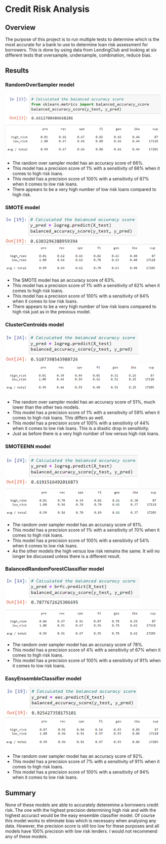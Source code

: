 # Credit Risk Analysis
## Overview
The purpose of this project is to run multiple tests to determine which is the most accurate for a bank to use to determine loan risk assessment for borrowers. This is done by using data from LendingClub and looking at six different tests that oversample, undersample, combination, reduce bias.

## Results

### RandomOverSampler model

![Random Over Sampler Percent](resources/Randomoverpercent.png)
![Random Over Sampler Details](resources/Randomoverdetails.png)

* The random over sampler model has an accuracy score of 66%.
* This model has a precision score of 1% with a sensitivity of 66% when it comes to high risk loans.
* This model has a precision score of 100% with a sensitivity of 67% when it comes to low risk loans.
* There appears to be a very high number of low risk loans compared to high risk.

### SMOTE model

![SMOTE Percent](resources/SmotePercent.png)
![SMOTE Details](resources/SMOTEdetails.png)

* The SMOTE model has an accuracy score of 63%.
* This model has a precision score of 1% with a sensitivity of 62% when it comes to high risk loans.
* This model has a precision score of 100% with a sensitivity of 64% when it comes to low risk loans.
* There appears to be a very high number of low risk loans compared to high risk just as in the previous model.

### ClusterCentroids model

![Cluster Centroids Percent](resources/Clustercentroidspercent.png)
![Cluster Centroids Details](resources/Clustercentroidsdetails.png)

* The random over sampler model has an accuracy score of 51%, much lower than the other two models.
* This model has a precision score of 1% with a sensitivity of 59% when it comes to high risk loans. This differs as well.
* This model has a precision score of 100% with a sensitivity of 44% when it comes to low risk loans. This is a drastic drop in sensitivity.
* Just as before there is a very high number of low versus high risk loans.

### SMOTEENN model

![SMOTEENN Percent](resources/SMOTEENpercent.png)
![SMOTEENN Details](resources/SMOTEENDETAILS.png)

* The random over sampler model has an accuracy score of 61%.
* This model has a precision score of 1% with a sensitivity of 70% when it comes to high risk loans.
* This model has a precision score of 100% with a sensitivity of 54% when it comes to low risk loans.
* As the other models the high versus low risk remains the same. It will no longer be discussed unless there is a different result.

### BalancedRandomForestClassifier model

![Balanced Percent](resources/Balancedrandompercetn.png)
![Balanced Details](resources/Balancedrandomdetails.png)

* The random over sampler model has an accuracy score of 78%.
* This model has a precision score of 4% with a sensitivity of 67% when it comes to high risk loans.
* This model has a precision score of 100% with a sensitivity of 91% when it comes to low risk loans.

### EasyEnsembleClassifier model

![Easy Ensemble Percent](resources/Easypercent.png)
![Easy Ensemble Details](resources/Easydetails.png)

* The random over sampler model has an accuracy score of 92%.
* This model has a precision score of 7% with a sensitivity of 91% when it comes to high risk loans.
* This model has a precision score of 100% with a sensitivity of 94% when it comes to low risk loans.

## Summary
None of these models are able to accurately deteremine a borrowers credit risk. The one with the highest precision determining high risk and with the highest accuract would be the easy ensemble classifier model. Of course this model works to eliminate bias which is necessary when analysing any data. However, the precision score is still too low for these purposes and all models have 100% precision with low risk lenders. I would not recommend any of these models.
